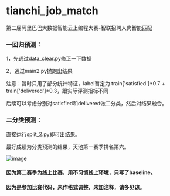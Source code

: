 # tianchi_job_match
第二届阿里巴巴大数据智能云上编程大赛-智联招聘人岗智能匹配

### 一回归预测：

1，先通过data_clear.py修正一下数据

2，通过main2.py抛跑出结果

注意：暂时只用了部分统计特征，label暂定为 train['satisfied']*0.7 + train['delivered']*0.3，跟实际评测指标不同

后续可以考虑分别对satisfied和delivered做二分类，然后对结果融合。


### 二分类预测：

直接运行split_2.py即可出结果。

最好成绩为分类预测的结果，天池第一赛季排名第六。

![image](https://github.com/fee78520/tianchi_job_match/blob/master/pic/image.png)



#### 因为第二赛季为线上比赛，用不习惯线上环境，只写了baseline。

#### 因为是参加比赛代码，未作格式调整，未加注释，请多见谅。






